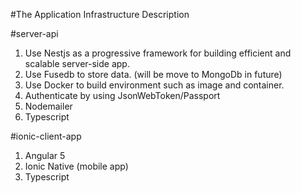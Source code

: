 #The Application Infrastructure Description

#server-api
1.  Use Nestjs as a progressive framework for building efficient and scalable server-side app.
2.  Use Fusedb to store data. (will be move to MongoDb in future)
3.  Use Docker to build environment such as image and container.
4.  Authenticate by using JsonWebToken/Passport
5.  Nodemailer
6.  Typescript


#ionic-client-app
1.  Angular 5 
2.  Ionic Native (mobile app)
3.  Typescript
